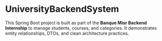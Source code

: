 # UniversityBackendSystem
This Spring Boot project is built as part of the **Banque Misr Backend Internship** to manage students, courses, and categories. It demonstrates entity relationships, DTOs, and clean architecture practices.
